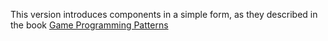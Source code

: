 This version introduces components in a simple form, as they described in the book [Game Programming Patterns](https://gameprogrammingpatterns.com/)



